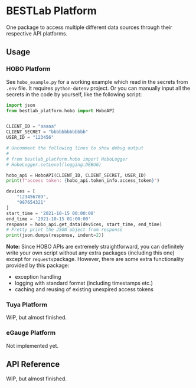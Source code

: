 # BESTLab Platform

One package to access multiple different data sources through their respective API platforms.

## Usage

### HOBO Platform

See `hobo_example.py` for a working example which read in the secrets from `.env` file. It requires `python-dotenv` project. Or you can manually input all the secrets in the code by yourself, like the following script:

```python
import json
from bestlab_platform.hobo import HoboAPI


CLIENT_ID = "aaaaa"
CLIENT_SECRET = "bbbbbbbbbbbbb"
USER_ID = "123456"

# Uncomment the following lines to show debug output
#
# from bestlab_platform.hobo import HoboLogger 
# HoboLogger.setLevel(logging.DEBUG)

hobo_api = HoboAPI(CLIENT_ID, CLIENT_SECRET, USER_ID)
print(f"access token: {hobo_api.token_info.access_token}")

devices = [
    "123456789",
    "987654321"
]
start_time = '2021-10-15 00:00:00'
end_time = '2021-10-15 01:00:00'
response = hobo_api.get_data(devices, start_time, end_time)
# Pretty print the JSON object from response
print(json.dumps(response, indent=2))
```

**Note:** Since HOBO APIs are extremely straightforward, you can definitely write your own script without any extra packages (including this one) except for `requests`package. However, there are some extra functionality provided by this package:

- exception handling
- logging with standard format (including timestamps etc.)
- caching and reusing of existing unexpired access tokens

### Tuya Platform

WIP, but almost finished.

### eGauge Platform

Not implemented yet.

## API Reference

WIP, but almost finished.

